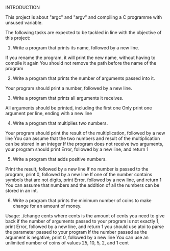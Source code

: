 INTRODUCTION

This project is about "argc" and "argv" and compiling a C programme with unsused variable.

The following tasks are expected to be tackled in line with the objective of this project:

1.	Write a program that prints its name, followed by a new line.

If you rename the program, it will print the new name, without having to compile it again
You should not remove the path before the name of the program

2.	Write a program that prints the number of arguments passed into it.

Your program should print a number, followed by a new line.

3.	Write a program that prints all arguments it receives.

All arguments should be printed, including the first one
Only print one argument per line, ending with a new line

4.	Write a program that multiplies two numbers.

Your program should print the result of the multiplication, followed by a new line
You can assume that the two numbers and result of the multiplication can be stored in an integer
If the program does not receive two arguments, your program should print Error, followed by a new line, and return 1

5.	Write a program that adds positive numbers.

Print the result, followed by a new line
If no number is passed to the program, print 0, followed by a new line
If one of the number contains symbols that are not digits, print Error, followed by a new line, and return 1
You can assume that numbers and the addition of all the numbers can be stored in an int.

6.	Write a program that prints the minimum number of coins to make change for an amount of money.

Usage: ./change cents
where cents is the amount of cents you need to give back
if the number of arguments passed to your program is not exactly 1, print Error, followed by a new line, and return 1
you should use atoi to parse the parameter passed to your program
If the number passed as the argument is negative, print 0, followed by a new line
You can use an unlimited number of coins of values 25, 10, 5, 2, and 1 cent
